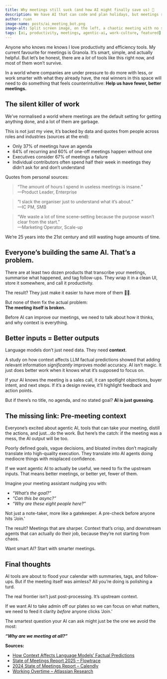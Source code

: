 ```yaml
---
title: Why meetings still suck (and how AI might finally save us) 🤖
description: We have AI that can code and plan holidays, but meetings still waste time. Here's why better inputs, clearer context, and agentic AI could finally fix them.
author: ruan
image-name: posts/ai_meeting_bot.png
image-alt: Split screen image, on the left, a chaotic meeting with no structure and the right, a structured, focused, with AI-generated agenda and action items.
tags: [ai, productivity, meetings, agentic-ai, work-culture, featured]
---
```


Anyone who knows me knows I love productivity and efficiency tools. My current favourite for meetings is Granola. It’s smart, simple, and actually helpful. But let’s be honest, there are a *lot* of tools like this right now, and most of them won’t survive.

In a world where companies are under pressure to do more with less, or work smarter with what they already have, the real winners in this space will need to do something that feels counterintuitive: **Help us have fewer, better meetings.**

## The silent killer of work

We’ve normalised a world where meetings are the default setting for getting anything done, and a lot of them are garbage. 

This is not just my view, it’s backed by data and quotes from people across roles and industries (sources at the end):
- Only 37% of meetings have an agenda
- 64% of recurring and 60% of one-off meetings happen without one
- Executives consider 67% of meetings a failure
- Individual contributors often spend half their week in meetings they didn’t ask for and don’t understand

Quotes from personal sources:
> “The amount of hours I spend in useless meetings is insane.”  
> —Product Leader, Enterprise  

> “I slack the organiser just to understand what it’s about.”  
> —IC PM, SMB  

> “We waste a lot of time scene-setting because the purpose wasn’t clear from the start.”  
> —Marketing Operator, Scale-up

We’re 25 years into the 21st century and still wasting huge amounts of time.

## Everyone’s building the same AI. That’s a problem.

There are at least two dozen products that transcribe your meetings, summarise what happened, and tag follow-ups. They wrap it in a clean UI, store it somewhere, and call it productivity.

The result? They just make it easier to have more of them 🤦‍♂️.

But none of them fix the actual problem:  
**The meeting itself is broken.**

Before AI can improve our meetings, we need to talk about how it thinks, and why context is everything.

## Better inputs = Better outputs

Language models don’t just need data. They need **context**. 

A study on how context affects LLM factual predictions showed that adding relevant information *significantly* improves model accuracy. AI isn’t magic. It just does better work when it knows what it’s supposed to focus on.

If your AI knows the meeting is a sales call, it can spotlight objections, buyer intent, and next steps. If it’s a design review, it’ll highlight feedback and action points.

But if there’s no title, no agenda, and no stated goal?  **AI is just guessing**.

## The missing link: Pre-meeting context

Everyone’s excited about agentic AI, tools that can take your meeting, distill the actions, and just…do the work.
But here’s the catch: if the meeting was a mess, the AI output will be too.

Poorly defined goals, vague decisions, and bloated invites don’t magically translate into high-quality execution. They translate into AI agents doing mediocre things with misplaced confidence.

If we want agentic AI to actually be useful, we need to fix the upstream inputs. That means better meetings, or better yet, fewer of them.

Imagine your meeting assistant nudging you with:
- *“What’s the goal?”*
- *“Can this be async?”*
- *“Why are these eight people here?”*

Not just a note-taker, more like a gatekeeper. A pre-check before anyone hits ‘Join.’

The result? Meetings that are sharper. Context that’s crisp, and downstream agents that can actually do their job, because they’re not starting from chaos.

Want smart AI? Start with smarter meetings.

## Final thoughts

AI tools are about to flood your calendar with summaries, tags, and follow-ups. But if the meeting itself was aimless? All you’re doing is polishing a turd.

The real frontier isn’t just post-processing. It’s upstream context.

If we want AI to take admin off our plates so we can focus on what matters, we need to feed it clarity *before* anyone clicks ‘Join.’

The smartest question your AI can ask might just be the one we avoid the most:

***“Why are we meeting at all?”***




<div class="sources" markdown="1">
<strong>Sources:</strong>
<ul>
<li><a href="https://arxiv.org/abs/2005.04611">How Context Affects Language Models’ Factual Predictions</a></li>
<li><a href="https://www.flowtrace.co/collaboration-blog/state-of-meetings-report">State of Meetings Report 2025 – Flowtrace</a></li>
<li><a href="https://calendly.com/resources/guides/2024-state-of-meetings-report">2024 State of Meetings Report – Calendly</a></li>
<li><a href="https://www.flexos.work/learn/working-overtime-crave-fewer-meetings-atlassian-research">Working Overtime – Atlassian Research</a></li>
</ul>
</div>
